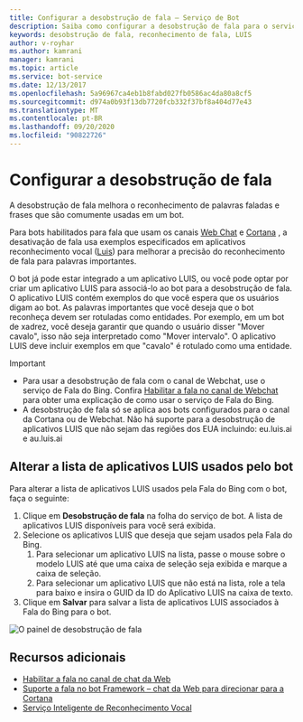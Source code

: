 ```yaml
---
title: Configurar a desobstrução de fala – Serviço de Bot
description: Saiba como configurar a desobstrução de fala para o serviço de bot usando o portal do Azure.
keywords: desobstrução de fala, reconhecimento de fala, LUIS
author: v-royhar
ms.author: kamrani
manager: kamrani
ms.topic: article
ms.service: bot-service
ms.date: 12/13/2017
ms.openlocfilehash: 5a96967ca4eb1b8fabd027fb0586ac4da80a8cf5
ms.sourcegitcommit: d974a0b93f13db7720fcb332f37bf8a404d77e43
ms.translationtype: MT
ms.contentlocale: pt-BR
ms.lasthandoff: 09/20/2020
ms.locfileid: "90822726"
---
```

# <a name="configure-speech-priming"></a>Configurar a desobstrução de fala

A desobstrução de fala melhora o reconhecimento de palavras faladas e frases que são comumente usadas em um bot.

Para bots habilitados para fala que usam os canais [Web Chat](bot-service-channel-connect-wechat.md) e [Cortana](~/bot-service-channel-connect-cortana.md) , a desativação de fala usa exemplos especificados em aplicativos reconhecimento vocal ([Luis](https://www.luis.ai/)) para melhorar a precisão do reconhecimento de fala para palavras importantes.

O bot já pode estar integrado a um aplicativo LUIS, ou você pode optar por criar um aplicativo LUIS para associá-lo ao bot para a desobstrução de fala. O aplicativo LUIS contém exemplos do que você espera que os usuários digam ao bot. As palavras importantes que você deseja que o bot reconheça devem ser rotuladas como entidades. Por exemplo, em um bot de xadrez, você deseja garantir que quando o usuário disser "Mover cavalo", isso não seja interpretado como "Mover intervalo". O aplicativo LUIS deve incluir exemplos em que "cavalo" é rotulado como uma entidade.

> [!IMPORTANT]
> - Para usar a desobstrução de fala com o canal de Webchat, use o serviço de Fala do Bing. Confira [Habilitar a fala no canal de Webchat](bot-service-channel-connect-webchat-speech.md) para obter uma explicação de como usar o serviço de Fala do Bing.
> - A desobstrução de fala só se aplica aos bots configurados para o canal da Cortana ou de Webchat. Não há suporte para a desobstrução de aplicativos LUIS que não sejam das regiões dos EUA incluindo: eu.luis.ai e au.luis.ai

## <a name="change-the-list-of-luis-apps-your-bot-uses"></a>Alterar a lista de aplicativos LUIS usados pelo bot

Para alterar a lista de aplicativos LUIS usados pela Fala do Bing com o bot, faça o seguinte:

1. Clique em **Desobstrução de fala** na folha do serviço de bot. A lista de aplicativos LUIS disponíveis para você será exibida.
1. Selecione os aplicativos LUIS que deseja que sejam usados pela Fala do Bing.
    1. Para selecionar um aplicativo LUIS na lista, passe o mouse sobre o modelo LUIS até que uma caixa de seleção seja exibida e marque a caixa de seleção.
    1. Para selecionar um aplicativo LUIS que não está na lista, role a tela para baixo e insira o GUID da ID do Aplicativo LUIS na caixa de texto.
1. Clique em **Salvar** para salvar a lista de aplicativos LUIS associados à Fala do Bing para o bot.

![O painel de desobstrução de fala](~/media/bot-service-manage-speech-priming/speech-priming.png)

## <a name="additional-resources"></a>Recursos adicionais

- [Habilitar a fala no canal de chat da Web](~/bot-service-channel-connect-webchat-speech.md)
- [Suporte a fala no bot Framework – chat da Web para direcionar para a Cortana](https://blog.botframework.com/2017/06/26/Speech-To-Text/)
- [Serviço Inteligente de Reconhecimento Vocal](https://www.luis.ai)
